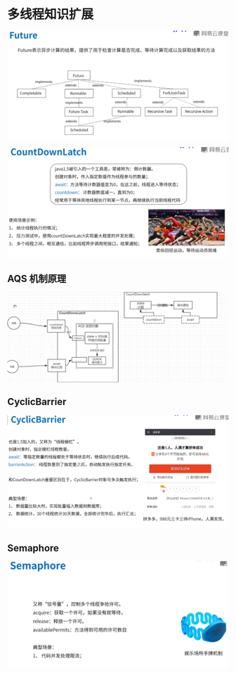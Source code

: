 # 多线程知识扩展


![](media/15685268745617/15685280661298.jpg)


![](media/15685268745617/15685334254596.jpg)

## AQS 机制原理
![](media/15685268745617/15685346839029.jpg)

## CyclicBarrier
![](media/15685268745617/15685353915498.jpg)

## Semaphore
![](media/15685268745617/15685359418977.jpg)




